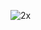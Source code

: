 
![2x](https://github.com/VishalThakur73/Manish_Creations_73/assets/162127169/14ff5e3d-7bca-4310-99cd-52ab2ffa1203)

